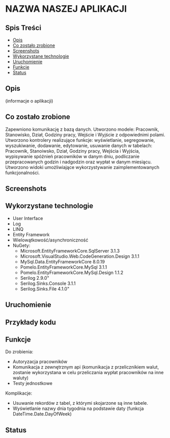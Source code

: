 # NAZWA NASZEJ APLIKACJI



## Spis Treści
* [Opis](#opis)
* [Co zostało zrobione](#co-zostało-zrobione)
* [Screenshots](#screenshots)
* [Wykorzystane technologie](#wykorzystane-technologie)
* [Uruchomienie](#uruchomienie)
* [Funkcje](#funkcje)
* [Status](#status)

## Opis 

(informacje o aplikacji)

## Co zostało zrobione

Zapewniono komunikację z bazą danych.
Utworzono modele: Pracownik, Stanowisko, Dział, Godziny pracy, Wejście i Wyjście z odpowiednimi polami.
Utworzono kontrolery realizujące funkcje: wyświetlanie, segregowanie, wyszukiwanie, dodawanie, edytowanie, usuwanie danych w tabelach: Pracownik, Stanoiwsko, Dział, Godziny pracy, Wejścia i Wyjścia, wypisywanie spóźnień pracowników w danym dniu, podliczanie przepracowanych godzin i nadgodzin oraz wypłat w danym miesiącu.
Utworzono widoki umożliwiające wykorzystywanie zaimplementowanych funkcjonalności.

## Screenshots


## Wykorzystane technologie
* User Interface
* Log
* LINQ
* Entity Framework
* Wielowątkowość/asynchroniczność
* NuGety:
  * Microsoft.EntityFrameworkCore.SqlServer 3.1.3
  * Microsoft.VisualStudio.Web.CodeGeneration.Design 3.1.1
  * MySql.Data.EntityFrameworkCore 8.0.19
  * Pomelo.EntityFrameworkCore.MySql 3.1.1
  * Pomelo.EntityFrameworkCore.MySql.Design 1.1.2
  * Serilog 2.9.0"
  * Serilog.Sinks.Console 3.1.1
  * Serilog.Sinks.File 4.1.0"

## Uruchomienie

## Przykłady kodu


## Funkcje


Do zrobienia:
* Autoryzacja pracowników
* Komunikacja z zewnętrznym api (komunikacja z przelicznikiem walut, zostanie wykorzystana w celu przeliczania wypłat pracowników na inne waluty)
* Testy jednostkowe

Komplikacje:
* Usuwanie rekordów z tabel, z którymi skojarzone są inne tabele.
* Wyświetlanie nazwy dnia tygodnia na podstawie daty (funkcja DateTime.Date.DayOfWeek)

## Status

